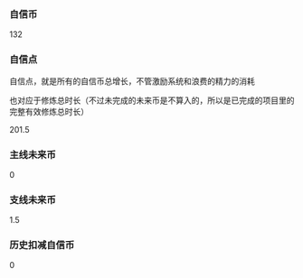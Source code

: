 ### 自信币
132

### 自信点
自信点，就是所有的自信币总增长，不管激励系统和浪费的精力的消耗

也对应于修炼总时长（不过未完成的未来币是不算入的，所以是已完成的项目里的完整有效修炼总时长）

201.5

### 主线未来币
0

### 支线未来币
1.5

### 历史扣减自信币
0
